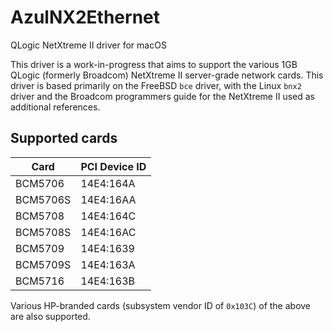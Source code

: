 # AzulNX2Ethernet
QLogic NetXtreme II driver for macOS

This driver is a work-in-progress that aims to support the various 1GB QLogic (formerly Broadcom) NetXtreme II server-grade network cards. This driver is based primarily on the FreeBSD `bce` driver, with the Linux `bnx2` driver and the Broadcom programmers guide for the NetXtreme II used as additional references.

## Supported cards
| Card     | PCI Device ID |
|----------|-----------|
| BCM5706  | 14E4:164A |
| BCM5706S | 14E4:16AA |
| BCM5708  | 14E4:164C |
| BCM5708S | 14E4:16AC |
| BCM5709  | 14E4:1639 |
| BCM5709S | 14E4:163A |
| BCM5716  | 14E4:163B |

Various HP-branded cards (subsystem vendor ID of `0x103C`) of the above are also supported.
